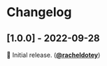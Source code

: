 # Changelog


## [1.0.0] - 2022-09-28

🌱 Initial release. ([**@racheldotey**](https://github.com/racheldotey))